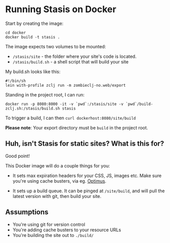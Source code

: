 # Running Stasis on Docker

Start by creating the image:

```
cd docker
docker build -t stasis .
```

The image expects two volumes to be mounted:

- `/stasis/site` - the folder where your site's code is located.
- `/stasis/build.sh` - a shell script that will build your site

My build.sh looks like this:

```
#!/bin/sh
lein with-profile zclj run -m zombieclj-no.web/export
```

Standing in the project root, I can run:

```
docker run -p 8080:8000 -it -v `pwd`:/stasis/site -v `pwd`/build-zclj.sh:/stasis/build.sh stasis
```

To trigger a build, I can then `curl dockerhost:8080/site/build`

**Please note**: Your export directory must be `build` in the project root.

## Huh, isn't Stasis for static sites? What is this for?

Good point!

This Docker image will do a couple things for you:

- It sets max expiration headers for your CSS, JS, images etc. Make sure you're
  using cache busters, via eg. [Optimus](https://github.com/magnars/optimus).

- It sets up a build queue. It can be pinged at `/site/build`, and will
  pull the latest version with git, then build your site.

## Assumptions

- You're using git for version control
- You're adding cache busters to your resource URLs
- You're building the site out to `./build/`
